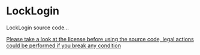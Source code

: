 # LockLogin
 LockLogin source code...
 
 [Please take a look at the license before using the source code, legal actions could be performed if you break any condition](https://karmaconfigs.ml/license/)
